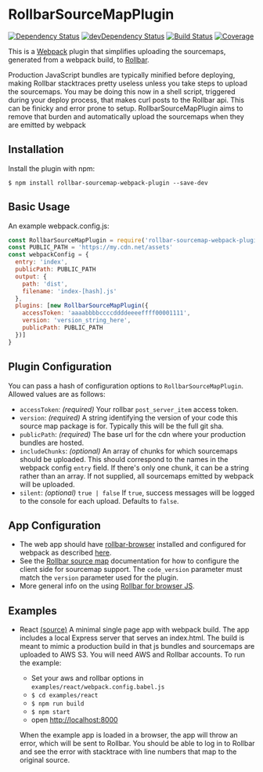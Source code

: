 RollbarSourceMapPlugin
========================
[![Dependency Status](https://img.shields.io/david/brandondoran/rollbar-sourcemap-webpack-plugin.svg?style=flat-square)](https://david-dm.org/brandondoran/rollbar-sourcemap-webpack-plugin)
[![devDependency Status](https://img.shields.io/david/dev/brandondoran/rollbar-sourcemap-webpack-plugin.svg?maxAge=2592000?style=flat-square)](https://david-dm.org/brandondoran/rollbar-sourcemap-webpack-plugin#info=devDependencies)
[![Build Status](https://img.shields.io/travis/brandondoran/rollbar-sourcemap-webpack-plugin.svg?style=flat-square)](https://travis-ci.org/brandondoran/rollbar-sourcemap-webpack-plugin)
[![Coverage](https://img.shields.io/codecov/c/github/brandondoran/rollbar-sourcemap-webpack-plugin/master.svg?style=flat-square)](https://codecov.io/gh/brandondoran/rollbar-sourcemap-webpack-plugin)

This is a [Webpack](https://webpack.github.io) plugin that simplifies uploading the sourcemaps,
generated from a webpack build, to [Rollbar](https://rollbar.com).

Production JavaScript bundles are typically minified before deploying,
making Rollbar stacktraces pretty useless unless you take steps to upload the sourcemaps.
You may be doing this now in a shell script, triggered during your deploy process,
that makes curl posts to the Rollbar api. This can be finicky and error prone to setup.
RollbarSourceMapPlugin aims to remove that burden and automatically upload the sourcemaps when they are emitted by webpack

Installation
------------
Install the plugin with npm:
```shell
$ npm install rollbar-sourcemap-webpack-plugin --save-dev
```

Basic Usage
-------------
An example webpack.config.js:
```javascript
const RollbarSourceMapPlugin = require('rollbar-sourcemap-webpack-plugin')
const PUBLIC_PATH = 'https://my.cdn.net/assets'
const webpackConfig = {
  entry: 'index',
  publicPath: PUBLIC_PATH
  output: {
    path: 'dist',
    filename: 'index-[hash].js'
  },
  plugins: [new RollbarSourceMapPlugin({
    accessToken: 'aaaabbbbccccddddeeeeffff00001111',
    version: 'version_string_here',
    publicPath: PUBLIC_PATH
  })]
}
```

Plugin Configuration
-------------
You can pass a hash of configuration options to `RollbarSourceMapPlugin`.
Allowed values are as follows:

- `accessToken`: *(required)* Your rollbar `post_server_item` access token.
- `version`: *(required)* A string identifying the version of your code this source map package is for.
  Typically this will be the full git sha.
- `publicPath`: *(required)* The base url for the cdn where your production bundles are hosted.
- `includeChunks`: *(optional)* An array of chunks for which sourcemaps should be uploaded.
  This should correspond to the names in the webpack config `entry` field.
  If there's only one chunk, it can be a string rather than an array. If not supplied,
  all sourcemaps emitted by webpack will be uploaded.
- `silent`: *(optional)* `true | false` If `true`, success messages will be logged to the console for each upload.
   Defaults to `false`.

App Configuration
--------------------
- The web app should have [rollbar-browser](https://github.com/rollbar/rollbar.js) installed and configured for webpack as described [here](https://github.com/rollbar/rollbar.js/tree/master/examples/webpack#using-rollbar-with-webpack).
- See the [Rollbar source map](https://rollbar.com/docs/source-maps/) documentation
  for how to configure the client side for sourcemap support.
  The `code_version` parameter must match the `version` parameter used for the plugin.
- More general info on the using [Rollbar for browser JS](https://rollbar.com/doc`s/notifier/rollbar.js/).

Examples
--------
- React [(source)](https://github.com/brandondoran/rollbar-sourcemap-webpack-plugin/tree/master/examples/react)
A minimal single page app with webpack build. The app includes a local Express server that
serves an index.html. The build is meant to mimic a production build in that js bundles and sourcemaps are uploaded
to AWS S3. You will need AWS and Rollbar accounts. To run the example:

  - Set your aws and rollbar options in `examples/react/webpack.config.babel.js`
  - `$ cd examples/react`
  - `$ npm run build`
  - `$ npm start`
  - open [http://localhost:8000](http://localhost:8000/)
  
  When the example app is loaded in a browser,
  the app will throw an error, which will be sent to Rollbar.
  You should be able to log in to Rollbar and see the error with stacktrace
  with line numbers that map to the original source.
	